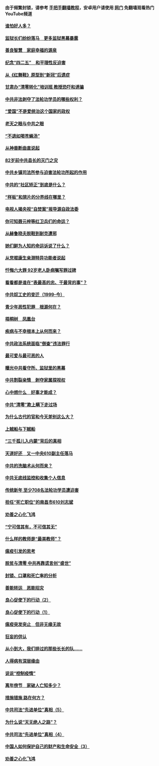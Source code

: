 #### 由于频繁封锁，请参考 [手把手翻墙教程](https://github.com/gfw-breaker/guides/wiki/)，安卓用户请使用 [网门](https://github.com/gfw-breaker/nogfw/blob/master/dl.md?t=04270401) 免翻墙观看热门YouTube频道 

#### [谁怕好人多？](../pages/19/423774.md?t=04270401) 

#### [监狱长们纷纷落马　更多监狱黑幕暴露](../pages/19/423787.md?t=04270401) 

#### [善良智慧　家庭幸福的源泉](../pages/19/423632.md?t=04270401) 

#### [纪念“四二五”　和平理性反迫害](../pages/19/423660.md?t=04270401) 

#### [从《红舞鞋》原型到“新冠”后遗症](../pages/19/423509.md?t=04270401) 

#### [甘肃办“清零转化”培训班 教授恐吓和诱骗](../pages/19/423498.md?t=04270401) 

#### [中共非法剥夺了法轮功学员的哪些权利？](../pages/19/423392.md?t=04270401) 

#### [“爱国”不是爱统治这个国家的政权](../pages/19/423029.md?t=04270401) 

#### [老天之眼与中共之眼](../pages/19/423378.md?t=04270401) 

#### [“不退如喝苍蝇汤”](../pages/19/423287.md?t=04270401) 

#### [从神兽断曲直说起](../pages/19/423201.md?t=04270401) 

#### [82岁前中共县长的灭门之灾](../pages/19/423055.md?t=04270401) 

#### [中共乡镇司法所参与迫害法轮功所起的作用](../pages/19/423064.md?t=04270401) 

#### [中共的“社区矫正”到底是什么？](../pages/19/422870.md?t=04270401) 

#### [“样板”和禁片的分界线在哪里？](../pages/19/422704.md?t=04270401) 

#### [电视人揭央视“自焚案”报导源自政法委](../pages/19/422770.md?t=04270401) 

#### [你可知聂元梓等红卫兵们的命运？](../pages/19/422848.md?t=04270401) 

#### [从赫鲁晓夫脱鞋到耐克遭邪](../pages/19/422826.md?t=04270401) 

#### [她们鲜为人知的命运诉说了什么？](../pages/19/422754.md?t=04270401) 

#### [从党棍康生亲测特异功能者说起](../pages/19/422657.md?t=04270401) 

#### [忏悔六大罪 92岁老人卧病嘱写罪过碑](../pages/19/422750.md?t=04270401) 

#### [看看都是谁在“表最高的忠、干最背的事”？](../pages/19/422703.md?t=04270401) 

#### [中共奴工史的变迁（1999-今）](../pages/19/422656.md?t=04270401) 

#### [青少年恶性犯罪　根源何在？](../pages/19/422449.md?t=04270401) 

#### [梧桐树　凤凰台](../pages/19/422442.md?t=04270401) 

#### [疾病与不幸根本上从何而来？](../pages/19/422438.md?t=04270401) 

#### [中共政法系统面临“倒查”违法罪行](../pages/19/422497.md?t=04270401) 

#### [最可爱与最可恶的人](../pages/19/422448.md?t=04270401) 

#### [曝光中共看守所、监狱里的黑幕](../pages/19/422390.md?t=04270401) 

#### [中共割裂亲情　剥夺家属探视权](../pages/19/422364.md?t=04270401) 

#### [心中想什么　好事才能成？](../pages/19/422318.md?t=04270401) 

#### [中共“清零”欺上瞒下走过场](../pages/19/422306.md?t=04270401) 

#### [为什么古代的官和今天差别这么大？](../pages/19/422228.md?t=04270401) 

#### [上贼船与下贼船](../pages/19/422276.md?t=04270401) 

#### [“三千孤儿入内蒙”背后的真相](../pages/19/422229.md?t=04270401) 

#### [天道好还　又一中央610副主任落马](../pages/19/422155.md?t=04270401) 

#### [中共的洗脑术从何而来？](../pages/19/422154.md?t=04270401) 

#### [中共无底线监控和收集个人信息](../pages/19/422039.md?t=04270401) 

#### [传统新年 至少708名法轮功学员遭迫害](../pages/19/421946.md?t=04270401) 

#### [担任“死亡职位”的南昌市610刘志斌](../pages/19/421957.md?t=04270401) 

#### [劝善之心化飞鸿](../pages/19/421164.md?t=04270401) 

#### [“宁可信其有，不可信其无”](../pages/19/421691.md?t=04270401) 

#### [什么样的教师是“最美教师”？](../pages/19/421755.md?t=04270401) 

#### [瘟疫引发的思考](../pages/19/421594.md?t=04270401) 

#### [脱贫与清零 中共再靠谎言创“盛世”](../pages/19/421590.md?t=04270401) 

#### [封锁、口罩和死亡率的分析](../pages/19/421495.md?t=04270401) 

#### [善能转运　恶能招灾](../pages/19/421334.md?t=04270401) 

#### [良心促使下的行动（2）](../pages/19/421361.md?t=04270401) 

#### [良心促使下的行动（1）](../pages/19/421302.md?t=04270401) 

#### [瘟疫突发突止　但非无缘无故](../pages/19/421281.md?t=04270401) 

#### [狂妄的供认](../pages/19/421199.md?t=04270401) 

#### [从小到大，我们排过的那些长长的队……](../pages/19/421243.md?t=04270401) 

#### [人得病有深层缘由](../pages/19/420864.md?t=04270401) 

#### [说说“控制疫情”](../pages/19/420831.md?t=04270401) 

#### [离年傍节　家破人亡知多少？](../pages/19/420563.md?t=04270401) 

#### [措施错施  路在何方？](../pages/19/420076.md?t=04270401) 

#### [中共司法“先进单位”真相（5）](../pages/19/419453.md?t=04270401) 

#### [为什么说“天无绝人之路”？](../pages/19/419618.md?t=04270401) 

#### [中共司法“先进单位”真相（4）](../pages/19/419452.md?t=04270401) 

#### [中国人如何保护自己的财产和生命安全（3）](../pages/19/419405.md?t=04270401) 

#### [劝善之心化飞鸿](../pages/19/418758.md?t=04270401) 

